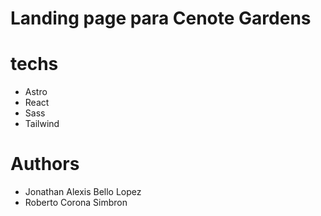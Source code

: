 # Landing page para Cenote Gardens

# techs
- Astro
- React
- Sass
- Tailwind

# Authors
- Jonathan Alexis Bello Lopez
- Roberto Corona Simbron
